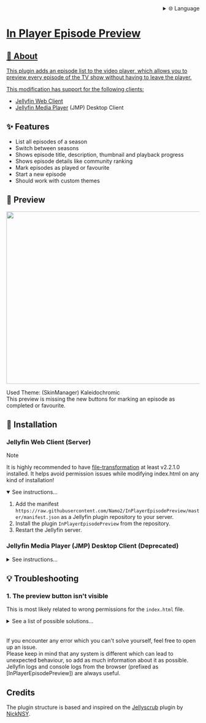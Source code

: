 
<div align="right">
  <details>
    <summary >🌐 Language</summary>
    <div>
      <div align="center">
        <a href="https://openaitx.github.io/view.html?user=Namo2&project=InPlayerEpisodePreview&lang=en">English</a>
        | <a href="https://openaitx.github.io/view.html?user=Namo2&project=InPlayerEpisodePreview&lang=zh-CN">简体中文</a>
        | <a href="https://openaitx.github.io/view.html?user=Namo2&project=InPlayerEpisodePreview&lang=zh-TW">繁體中文</a>
        | <a href="https://openaitx.github.io/view.html?user=Namo2&project=InPlayerEpisodePreview&lang=ja">日本語</a>
        | <a href="https://openaitx.github.io/view.html?user=Namo2&project=InPlayerEpisodePreview&lang=ko">한국어</a>
        | <a href="https://openaitx.github.io/view.html?user=Namo2&project=InPlayerEpisodePreview&lang=hi">हिन्दी</a>
        | <a href="https://openaitx.github.io/view.html?user=Namo2&project=InPlayerEpisodePreview&lang=th">ไทย</a>
        | <a href="https://openaitx.github.io/view.html?user=Namo2&project=InPlayerEpisodePreview&lang=fr">Français</a>
        | <a href="https://openaitx.github.io/view.html?user=Namo2&project=InPlayerEpisodePreview&lang=de">Deutsch</a>
        | <a href="https://openaitx.github.io/view.html?user=Namo2&project=InPlayerEpisodePreview&lang=es">Español</a>
        | <a href="https://openaitx.github.io/view.html?user=Namo2&project=InPlayerEpisodePreview&lang=it">Italiano</a>
        | <a href="https://openaitx.github.io/view.html?user=Namo2&project=InPlayerEpisodePreview&lang=ru">Русский</a>
        | <a href="https://openaitx.github.io/view.html?user=Namo2&project=InPlayerEpisodePreview&lang=pt">Português</a>
        | <a href="https://openaitx.github.io/view.html?user=Namo2&project=InPlayerEpisodePreview&lang=nl">Nederlands</a>
        | <a href="https://openaitx.github.io/view.html?user=Namo2&project=InPlayerEpisodePreview&lang=pl">Polski</a>
        | <a href="https://openaitx.github.io/view.html?user=Namo2&project=InPlayerEpisodePreview&lang=ar">العربية</a>
        | <a href="https://openaitx.github.io/view.html?user=Namo2&project=InPlayerEpisodePreview&lang=fa">فارسی</a>
        | <a href="https://openaitx.github.io/view.html?user=Namo2&project=InPlayerEpisodePreview&lang=tr">Türkçe</a>
        | <a href="https://openaitx.github.io/view.html?user=Namo2&project=InPlayerEpisodePreview&lang=vi">Tiếng Việt</a>
        | <a href="https://openaitx.github.io/view.html?user=Namo2&project=InPlayerEpisodePreview&lang=id">Bahasa Indonesia</a>
        | <a href="https://openaitx.github.io/view.html?user=Namo2&project=InPlayerEpisodePreview&lang=as">অসমীয়া</
      </div>
    </div>
  </details>
</div>

In Player Episode Preview
====================
## 📄 About
This plugin adds an episode list to the video player, which allows you to preview every episode of the TV show without having to leave the player.

This modification has support for the following clients:
* [Jellyfin Web Client](https://github.com/jellyfin/jellyfin-web)
* [Jellyfin Media Player](https://github.com/jellyfin/jellyfin-media-player) (JMP) Desktop Client

## ✨ Features
* List all episodes of a season
* Switch between seasons
* Shows episode title, description, thumbnail and playback progress
* Shows episode details like community ranking
* Mark episodes as played or favourite
* Start a new episode
* Should work with custom themes

## 📸 Preview
<img src="https://github.com/Namo2/InPlayerEpisodePreview/blob/master/Images/preview.gif" width="550" height="450">

Used Theme: (SkinManager) Kaleidochromic
<br>
This preview is missing the new buttons for marking an episode as completed or favourite.

## 🔧 Installation

### Jellyfin Web Client (Server)

> [!NOTE]
> It is highly recommended to have [file-transformation](https://github.com/IAmParadox27/jellyfin-plugin-file-transformation) at least v2.2.1.0 installed. It helps avoid permission issues while modifying index.html on any kind of installation!

<details open>
<summary> See instructions... </summary>

1. Add the manifest `https://raw.githubusercontent.com/Namo2/InPlayerEpisodePreview/master/manifest.json` as a Jellyfin plugin repository to your server.
2. Install the plugin `InPlayerEpisodePreview` from the repository.
3. Restart the Jellyfin server.
</details>

### Jellyfin Media Player (JMP) Desktop Client (Deprecated)
<details>
<summary> See instructions... </summary>

**Deprecated with JMP Version [1.11.0](https://github.com/jellyfin/jellyfin-media-player/releases/tag/v1.11.0)**

Because the new JMP client is using the current web player from the server itself, it is no longer needed to make any changes to the client code directly.

This is the recommended way to install the script on the desktop client.
If you don't feel comfortable editing the nativeshell.js file yourself (step 3 to 6), you can download the full release instead, which includes the script already added to the nativeshell.js file.
It is yet unclear if there could be potential issues, replacing the nativeshell.js file with the one from the release, so it is recommended to follow all steps below.

1. Download the latest release [JMP](https://github.com/Namo2/InPlayerEpisodePreview/releases/download/v1.1.0.0/inPlayerEpisodePreview-1.1.0.0-jmp.zip) or [JMP-full](https://github.com/Namo2/InPlayerEpisodePreview/releases/download/v1.1.0.0/inPlayerEpisodePreview-1.1.0.0-jmp-full.zip) (includes the script already added to the nativeshell.js file)
2. Extract the zip file into your Jellyfin directory (e.g. C:\Program Files\Jellyfin\Jellyfin Media Player)
3. Inside your Jellyfin directory follow the folder path "web-client\extension"
4. Open the "nativeshell.js" file in a text editor.
5. Inside the file find the section `const plugins = [];`. Add a new line at the start of the list and paste in `'inPlayerEpisodePreviewPlugin',`. The section should now look similar to this:
```javascript
const plugins = [
    'inPlayerEpisodePreviewPlugin',
    'mpvVideoPlayer',
    'mpvAudioPlayer',
    'jmpInputPlugin',
    'jmpUpdatePlugin',
    'jellyscrubPlugin',
    'skipIntroPlugin'
];
```
6. Save the file and restart the JMP client.
</details>

## 💡 Troubleshooting

### 1. The preview button isn't visible
This is most likely related to wrong permissions for the `index.html` file.

<details>
<summary> See a list of possible solutions... </summary>

#### 1.1 Avoid this issue by using the [file-transformation](https://github.com/IAmParadox27/jellyfin-plugin-file-transformation) plugin.

#### 1.2 Change Ownership inside a docker container
If you're running jellyfin in a docker container, you can change the ownership with thie following command
(replace jellyfin with your containername, user and group with the user and group of your container):
```
docker exec -it --user root jellyfin chown user:group /jellyfin/jellyfin-web/index.html && docker restart jellyfin
```
You can run this as a cron job on system startup.
(Thanks to [muisje](https://github.com/muisje) for helping with [this](https://github.com/Namo2/InPlayerEpisodePreview/issues/49#issue-2825745530) solution)

#### 1.3 Change Ownership running on a Windows installation
1. Navigate to: `C:\Program Files\Jellyfin\Server\jellyfin-web\`
2. Right-click on `index.html` → `Properties` → `Security tab` → Click on `Edit`
3. Select your user from the list and check the Write `permission` box.
4. Restart both the server and client.
   (Thanks to [xeuc](https://github.com/xeuc) for [this](https://github.com/Namo2/InPlayerEpisodePreview/issues/49#issuecomment-2746136069) solution)

If none of the above solutions work, please have a look at old issues. E.g. [here](https://github.com/Namo2/InPlayerEpisodePreview/issues/10) or [here](https://github.com/Namo2/InPlayerEpisodePreview/issues/49).
</details>

<br/>
<br/>
If you encounter any error which you can't solve yourself, feel free to open up an issue.
<br/>Please keep in mind that any system is different which can lead to unexpected behaviour, so add as much information about it as possible.
<br/>Jellyfin logs and console logs from the browser (prefixed as [InPlayerEpisodePreview]) are always useful.

## Credits
The plugin structure is based and inspired on the [Jellyscrub](https://github.com/nicknsy/jellyscrub) plugin by [NickNSY](https://github.com/nicknsy).

